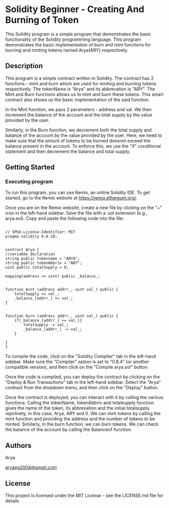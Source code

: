 # Solidity Beginner - Creating And Burning of Token

This Solidity program is a simple program that demonstrates the basic functionality of the Solidity programming language. This program demonstrates the basic implementation of burn and mint functions for burning and minting tokens named Arya(ARY) respectively.

## Description

This program is a simple contract written in Solidity. The contract has 2 functions - mint and burn which are used for minting and burning tokens respectively. The tokenName is "Arya" and its abbrevation is "ARY". The Mint and Burn functions allows us to mint and burn these tokens. This smart contract also shows us the basic implementation of the said function. 

In the Mint function, we pass 2 parameters - address and val. We then increment the balance of the account and the total supply by the value provided by the user.

Similarly, in the Burn function, we decrement both the total supply and balance of the account by the value provided by the user. Here, we need to make sure that the amiunt of tokens to be burned doesnot exceed the balance present in the account. To enforce this, we use the "if" conditional statement and then decrement the balance and total supply.

## Getting Started

### Executing program

To run this program, you can use Remix, an online Solidity IDE. To get started, go to the Remix website at https://remix.ethereum.org/.

Once you are on the Remix website, create a new file by clicking on the "+" icon in the left-hand sidebar. Save the file with a .sol extension (e.g., arya.sol). Copy and paste the following code into the file:

```

// SPDX-License-Identifier: MIT
pragma solidity 0.8.18;


contract Arya {
//variabke declaration
string public tokenname = "ARYA";
string public tokenAbbriv = "ARY";
uint public totalSupply = 0;

mapping(address => uint) public _balance_;


function mint (address addrr_, uint val_) public {
    totalSupply += val_;
    _balance_[addrr_] += val_;
}


function burn (address addrr_, uint val_) public {
    if(_balance_[addrr_] >= val_){
        totalSupply -= val_;
        _balance_[addrr_] -= val_;
    }
    
}
}
```

To compile the code, click on the "Solidity Compiler" tab in the left-hand sidebar. Make sure the "Compiler" option is set to "0.8.4" (or another compatible version), and then click on the "Compile arya.sol" button.

Once the code is compiled, you can deploy the contract by clicking on the "Deploy & Run Transactions" tab in the left-hand sidebar. Select the "Arya" contract from the dropdown menu, and then click on the "Deploy" button.

Once the contract is deployed, you can interact with it by calling the various functions. Calling the tokenName, tokenAbbriv and totalsupply function gives the name of the token, its abbrevation and the initial totalsupply repctively, in this case, Arya, ARY and 0. We can mint tokens by calling the mint function and providing the address and the number of tokens to be minted. Similarly, in the burn function, we can burn tokens. We can check the balance of the account by calling the Balanceof function.

## Authors

Arya 

aryapg2004@gmail.com


## License

This project is licensed under the MIT License - see the LICENSE.md file for details
